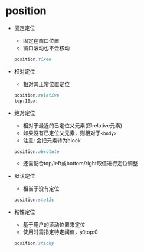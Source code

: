 # position
    
- 固定定位
    - 固定在窗口位置
    - 窗口滚动也不会移动
    ```css
    position:fixed
    ```

- 相对定位
    - 相对其正常位置定位
    ```css
    position:relative
    top:10px;
    ```

- 绝对定位
    - 相对于最近的已定位父元素(即relative元素)
    - 如果没有已定位父元素，则相对于`<body>`
    - 注意: 会把元素转为block
    ```css
    position:absolute 
    ```
    - 还需配合top/left或bottom/right取值进行定位调整

- 默认定位
    - 相当于没有定位
    ```css
    position:static
    ```

- 粘性定位
    - 基于用户的滚动位置来定位
    - 使用时需指定特定阈值，如top:0
    ```css
    position:sticky
    ```
